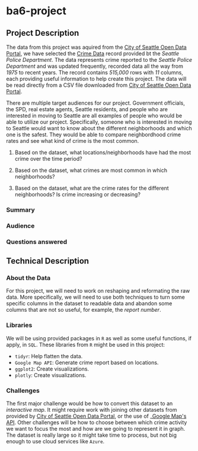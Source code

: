 # ba6-project

## Project Description
The data from this project was aquired from the [City of Seattle Open Data Portal](https://data.seattle.gov/), we have selected the [Crime Data](https://data.seattle.gov/Public-Safety/Crime-Data/4fs7-3vj5) record provided bt the _Seattle Police Department_. The data represents crime reported to the _Seattle Police Department_ and was updated frequently, recorded data all the way from _1975_ to recent years. The record contains _515,000_ rows with _11_ columns, each providing useful information to help create this project. The data will be read directly from a CSV file downloaded from [City of Seattle Open Data Portal](https://data.seattle.gov/).

There are multiple target audiences for our project. Government officials, the SPD, real estate agents, Seattle residents, and people who are interested in moving to Seattle are all examples of people who would be able to utilize our project. Specifically, someone who is interested in moving to Seattle would want to know about the different neighborhoods and which one is the safest. They would be able to compare neighbordhood crime rates and see what kind of crime is the most common.

1) Based on the dataset, what locations/neighborhoods have had the most crime over the time period?

2) Based on the dataset, what crimes are most common in which neighborhoods?

3) Based on the dataset, what are the crime rates for the different neighborhoods? Is crime increasing or decreasing?

### Summary

### Audience

### Questions answered

## Technical Description
### About the Data


For this project, we will need to work on reshaping and reformating the raw data. More specifically, we will need to use both techniques to turn some specific columns in the dataset to readable data and abandon some columns that are not so useful, for example, the _report number_. 

### Libraries
We will be using provided packages in `R` as well as some useful functions, if apply, in `SQL`. 
These libraries from `R` might be used in this project:
- `tidyr`: Help flatten the data.
- `Google Map API`: Generate crime report based on locations.
- `ggplot2`: Create visualizations.
- `plotly`: Create visualizations.

### Challenges
The first major challenge would be how to convert this dataset to an _interactive map_. It might require work with joining other datasets from provided by [City of Seattle Open Data Portal](https://data.seattle.gov/), or the use of _[Google Map's API](https://developers.google.com/maps/documentation/). Other challenges will be how to choose between which crime activity we want to focus the most and how are we going to represent it in graph. The dataset is really large so it might take time to process, but not big enough to use cloud services like `Azure`.
